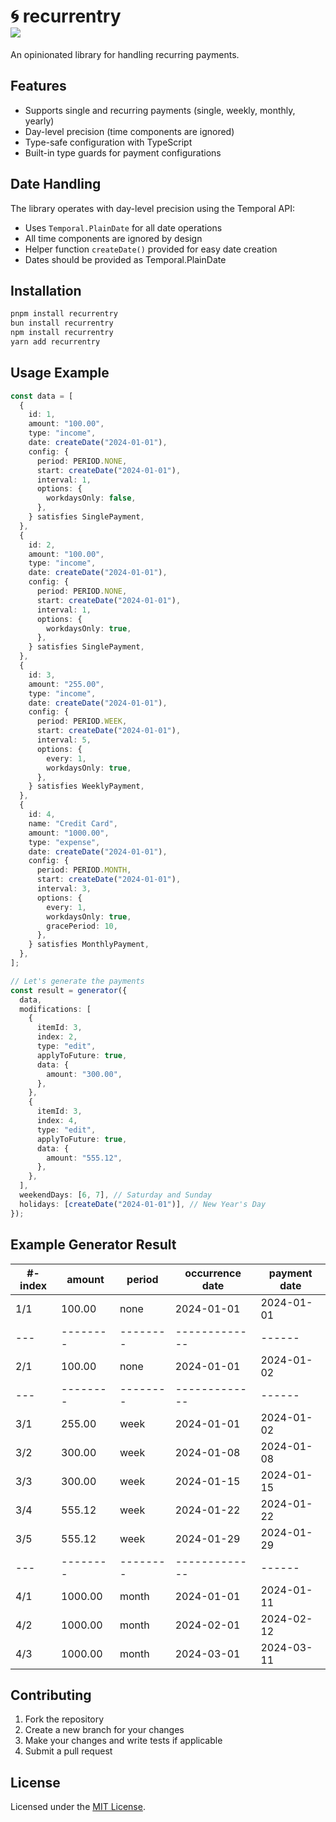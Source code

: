 <h1>
🌀 recurrentry
<div style="display: flex; gap: 10px;">
 <img src="https://img.shields.io/endpoint?url=https://gist.githubusercontent.com/needim/ccae711fb07ccaed86d73f03c1922557/raw/badge.json" />
</div>
</h1>

An opinionated library for handling recurring payments.

## Features

- Supports single and recurring payments (single, weekly, monthly, yearly)
- Day-level precision (time components are ignored)
- Type-safe configuration with TypeScript
- Built-in type guards for payment configurations

## Date Handling

The library operates with day-level precision using the Temporal API:

- Uses `Temporal.PlainDate` for all date operations
- All time components are ignored by design
- Helper function `createDate()` provided for easy date creation
- Dates should be provided as Temporal.PlainDate

## Installation

```bash
pnpm install recurrentry
bun install recurrentry
npm install recurrentry
yarn add recurrentry
```

## Usage Example

```typescript
const data = [
  {
    id: 1,
    amount: "100.00",
    type: "income",
    date: createDate("2024-01-01"),
    config: {
      period: PERIOD.NONE,
      start: createDate("2024-01-01"),
      interval: 1,
      options: {
        workdaysOnly: false,
      },
    } satisfies SinglePayment,
  },
  {
    id: 2,
    amount: "100.00",
    type: "income",
    date: createDate("2024-01-01"),
    config: {
      period: PERIOD.NONE,
      start: createDate("2024-01-01"),
      interval: 1,
      options: {
        workdaysOnly: true,
      },
    } satisfies SinglePayment,
  },
  {
    id: 3,
    amount: "255.00",
    type: "income",
    date: createDate("2024-01-01"),
    config: {
      period: PERIOD.WEEK,
      start: createDate("2024-01-01"),
      interval: 5,
      options: {
        every: 1,
        workdaysOnly: true,
      },
    } satisfies WeeklyPayment,
  },
  {
    id: 4,
    name: "Credit Card",
    amount: "1000.00",
    type: "expense",
    date: createDate("2024-01-01"),
    config: {
      period: PERIOD.MONTH,
      start: createDate("2024-01-01"),
      interval: 3,
      options: {
        every: 1,
        workdaysOnly: true,
        gracePeriod: 10,
      },
    } satisfies MonthlyPayment,
  },
];

// Let's generate the payments
const result = generator({
  data,
  modifications: [
    {
      itemId: 3,
      index: 2,
      type: "edit",
      applyToFuture: true,
      data: {
        amount: "300.00",
      },
    },
    {
      itemId: 3,
      index: 4,
      type: "edit",
      applyToFuture: true,
      data: {
        amount: "555.12",
      },
    },
  ],
  weekendDays: [6, 7], // Saturday and Sunday
  holidays: [createDate("2024-01-01")], // New Year's Day
});
```

## Example Generator Result

| #-index | amount   | period   | occurrence date | payment date |
| ------- | -------- | -------- | --------------- | ------------ |
| 1/1     | 100.00   | none     | 2024-01-01      | 2024-01-01   |
| ---     | -------- | -------- | -------------   | ------       |
| 2/1     | 100.00   | none     | 2024-01-01      | 2024-01-02   |
| ---     | -------- | -------- | -------------   | ------       |
| 3/1     | 255.00   | week     | 2024-01-01      | 2024-01-02   |
| 3/2     | 300.00   | week     | 2024-01-08      | 2024-01-08   |
| 3/3     | 300.00   | week     | 2024-01-15      | 2024-01-15   |
| 3/4     | 555.12   | week     | 2024-01-22      | 2024-01-22   |
| 3/5     | 555.12   | week     | 2024-01-29      | 2024-01-29   |
| ---     | -------- | -------- | -------------   | ------       |
| 4/1     | 1000.00  | month    | 2024-01-01      | 2024-01-11   |
| 4/2     | 1000.00  | month    | 2024-02-01      | 2024-02-12   |
| 4/3     | 1000.00  | month    | 2024-03-01      | 2024-03-11   |

## Contributing

1. Fork the repository
2. Create a new branch for your changes
3. Make your changes and write tests if applicable
4. Submit a pull request

## License

Licensed under the [MIT License](LICENSE).
